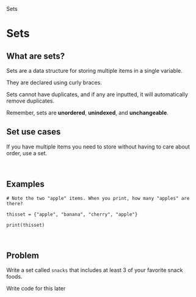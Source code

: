 Sets

# Sets

## What are sets?
Sets are a data structure for storing multiple items in a single variable.

They are declared using curly braces.

Sets cannot have duplicates, and if any are inputted, it will automatically remove duplicates.

Remember, sets are **unordered**,  **unindexed**, and **unchangeable**.
<br />
## Set use cases
If you have multiple items you need to store without having to care about order, use a set. 

<br />

## Examples

```
# Note the two "apple" items. When you print, how many "apples" are there?

thisset = {"apple", "banana", "cherry", "apple"}

print(thisset)
```
<br />

## Problem
Write a set called `snacks` that includes at least 3 of your favorite snack foods.

Write code for this later